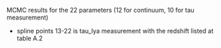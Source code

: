MCMC results for the 22 parameters (12 for continuum, 10 for tau measurement) 
- spline points 13-22 is tau_lya measurement with the redshift listed at table A.2
